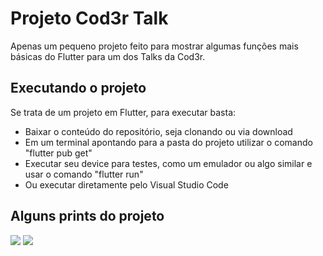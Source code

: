 # Projeto Cod3r Talk

Apenas um pequeno projeto feito para mostrar algumas funções mais básicas do Flutter para um dos Talks da Cod3r.

## Executando o projeto

Se trata de um projeto em Flutter, para executar basta:
* Baixar o conteúdo do repositório, seja clonando ou via download
* Em um terminal apontando para a pasta do projeto utilizar o comando "flutter pub get"
* Executar seu device para testes, como um emulador ou algo similar e usar o comando "flutter run"
* Ou executar diretamente pelo Visual Studio Code

## Alguns prints do projeto
![](https://github.com/lucasgaldinomt/flutter-cod3rtalk/blob/main/screenshots/iOS1.png)
![](https://github.com/lucasgaldinomt/flutter-cod3rtalk/blob/main/screenshots/iOS2.png)

